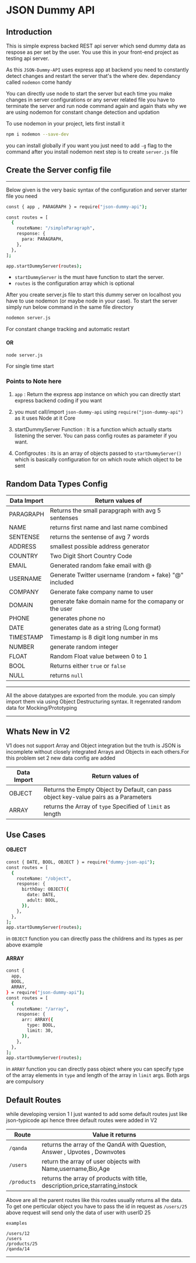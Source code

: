 # JSON Dummy API

## Introduction

This is simple express backed REST api server which send dummy data as respose as per set by the user. You use this in your front-end project as testing api server.

As this `JSON-Dummy-API` uses express app at backend you need to constantly detect changes and restart the server that's the where dev. dependancy called `nodemon` come handy

You can directly use node to start the server but each time you make changes in server configurations or any server related file you have to terminate the server and run node command again and again thats why we are using nodemon for constant change detection and updation

To use nodemon in your project, lets first install it

```sh
npm i nodemon --save-dev
```

you can install globally if you want you just need to add `-g` flag to the command after you install nodemon next step is to create `server.js` file

## Create the Server config file

---

Below given is the very basic syntax of the configuration and server starter file you need

```sh
const { app , PARAGRAPH } = require("json-dummy-api");

const routes = [
  {
    routeName: "/simpleParagraph",
    response: {
      para: PARAGRAPH,
    },
  },
];

app.startDummyServer(routes);
```

- `startDummyServer` is the must have function to start the server.
- `routes` is the configuration array which is optional

After you create server.js file to start this dummy server on localhost you have to use nodemon (or maybe node in your case). To start the server simply run below command in the same file directory

```sh
nodemon server.js
```

For constant change tracking and automatic restart

#### OR

```sh
node server.js
```

For single time start

### Points to Note here

1. `app` : Return the express app instance on which you can directly start express backend coding if you want

2. you must call/import `json-dummy-api` using `require("json-dummy-api")` as it uses Node at it Core

3. startDummyServer Function : It is a function which actually starts listening the server. You can pass config routes as parameter if you want.

4. Configroutes : its is an array of objects passed to `startDummyServer()` which is basically configuration for on which route which object to be sent

## Random Data Types Config

| Data Import | Return values of                                       |
| ----------- | ------------------------------------------------------ |
| PARAGRAPH   | Returns the small parapgraph with avg 5 sentenses      |
| NAME        | returns first name and last name combined              |
| SENTENSE    | returns the sentense of avg 7 words                    |
| ADDRESS     | smallest possible address generator                    |
| COUNTRY     | Two Digit Short Country Code                           |
| EMAIL       | Generated random fake email with @                     |
| USERNAME    | Generate Twitter username (random + fake) "@" included |
| COMPANY     | Generate fake company name to user                     |
| DOMAIN      | generate fake domain name for the comapany or the user |
| PHONE       | generates phone no                                     |
| DATE        | generates date as a string (Long format)               |
| TIMESTAMP   | Timestamp is 8 digit long number in ms                 |
| NUMBER      | generate random integer                                |
| FLOAT       | Random Float value between 0 to 1                      |
| BOOL        | Returns either `true` or `false`                       |
| NULL        | returns `null`                                         |

---

All the above datatypes are exported from the module. you can simply import them via using Object Destructuring syntax. It regenrated random data for Mocking/Prototyping

---

## Whats New in V2

V1 does not support Array and Object integration but the truth is JSON is incomplete without closely integrated Arrays and Objects in each others.For this problem set 2 new data config are added

| Data Import | Return values of                                                                     |
| ----------- | ------------------------------------------------------------------------------------ |
| OBJECT      | Returns the Empty Object by Default, can pass object key-value pairs as a Parameters |
| ARRAY       | returns the Array of `type` Specified of `limit` as length                           |

## Use Cases

#### OBJECT

```sh
const { DATE, BOOL, OBJECT } = require("dummy-json-api");
const routes = [
  {
    routeName: "/object",
    response: {
      birthDay: OBJECT({
        date: DATE,
        adult: BOOL,
      }),
    },
  },
];
app.startDummyServer(routes);
```

in `OBJECT` function you can directly pass the childrens and its types as per above example

#### ARRAY

```sh
const {
  app,
  BOOL,
  ARRAY,
} = require("json-dummy-api");
const routes = [
  {
    routeName: "/array",
    response: {
      arr: ARRAY({
        type: BOOL,
        limit: 30,
      }),
    },
  },
];
app.startDummyServer(routes);
```

in `ARRAY` function you can directly pass object where you can specify type of the array elements in `type` and length of the array in `limit` args. Both args are compulsory

## Default Routes

while developing version 1 I just wanted to add some default routes just like json-typicode api hence three default routes were added in V2

| Route       | Value it returns                                                               |
| ----------- | ------------------------------------------------------------------------------ |
| `/qanda`    | returns the array of the QandA with Question, Answer , Upvotes , Downvotes     |
| `/users`    | return the array of user objects with Name,username,Bio,Age                    |
| `/products` | returns the array of products with title, description,price,starrating,instock |

Above are all the parent routes like this routes usually returns all the data. To get one perticular object you have to pass the id in request as `/users/25`
above request will send only the data of user with userID 25

`examples`

```
/users/12
/users
/products/25
/qanda/14
```
-----------------
